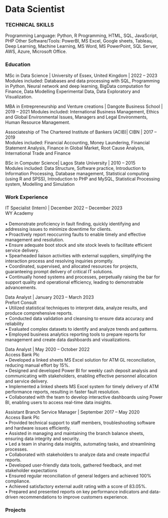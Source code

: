 # Data Scientist
### TECHNICAL SKILLS
Programming Language: Python, R Programming, HTML, SQL, JavaScript, PHP
Other Software/Tools: PowerBI, MS Excel, Google sheets, Tableau, Deep Learning, Machine Learning, MS Word, MS PowerPoint, SQL Server, AWS, Azure, Microsoft Office.

### Education
MSc in Data Science | University of Essex, United Kingdom | 2022 – 2023
Modules included: Databases and data processing with SQL, Programming in Python, Neural network and deep learning, BigData computation for Finance, Data Modelling Experimental Data, Data Exploratory and Visualization.

MBA in Entrepreneurship and Venture creations | Dangote Business School | 2019 – 2021 
Modules included: International Business Management, Ethics and Global Environmental Issues, Managers and Legal Environments, Human Resource Management.

Associateship of The Chartered Institute of Bankers (ACIB)| CIBN | 2017 – 2019 </br>
Modules included: Financial Accounting, Money Laundering, Financial Statement Analysis, Finance in Global Market, Root Cause Analysis, International Trade and Finance

BSc in Computer Science| Lagos State University | 2010 – 2015 </br>
Modules included: Data Structure, Software practice, Introduction to Information Processing, Database management, Statistical computing (using R and SPSS), Introduction to PHP and MySQL, Statistical Processing system, Modelling and Simulation

### Work Experience
IT Specialist (Intern) | December 2022 – December 2023</br>
WY Academy</br>								
•	Demonstrate proficiency in fault finding, quickly identifying and addressing issues to minimize downtime for clients. </br>
•	Proactively report reoccurring faults to enable timely and effective management and resolution. </br>
•	Ensure adequate boot stock and site stock levels to facilitate efficient service delivery. </br>
•	Spearheaded liaison activities with external suppliers, simplifying the interaction process and resolving inquiries promptly. </br>
•	Coordinated, supervised, and allocated resources for projects, guaranteeing prompt delivery of critical IT solutions. </br>
•	Continually honed systems and processes, perpetually raising the bar for support quality and operational efficiency, leading to demonstrable advancements.</br>

Data Analyst	| January 2023 – March 2023 </br>
Prefort Consult </br>
•	Utilized statistical techniques to interpret data, analyze results, and produce comprehensive reports. </br>
•	Conducted data validation and cleansing to ensure data accuracy and reliability </br>
•	Evaluated complex datasets to identify and analyze trends and patterns. </br>
•	Employed business analytics reporting tools to prepare reports for management and create data dashboards and visualizations. </br>

Data Analyst	| May 2020 – October 2022 </br>
Access Bank Plc </br>
•	Developed a linked sheets MS Excel solution for ATM GL reconciliation, reducing manual effort by 15%. </br>
•	Designed and developed Power BI for weekly cash deposit analysis and communicating with stakeholders, enabling effective 		personnel allocation and service delivery.</br>
•	Implemented a linked sheets MS Excel system for timely delivery of ATM performance reports, resulting in faster fault resolution.</br>
•	Collaborated with the team to develop interactive dashboards using Power BI, enabling users to access real-time data insights. </br>

	
Assistant Branch Service Manager | September 2017 – May 2020 </br>
Access Bank Plc </br>
•	Provided technical support to staff members, troubleshooting software and hardware issues efficiently. </br>
•	Assisted in managing and maintaining the branch balance sheets, ensuring data integrity and security. </br>
•	 Led a team in sharing data insights, automating tasks, and streamlining processes. </br>
•	Collaborated with stakeholders to analyze data and create impactful reports. </br>
•	Developed user-friendly data tools, gathered feedback, and met stakeholder expectations </br>
•	Ensured regular reconciliation of general ledgers and achieved 100% compliance. </br>
•	Achieved satisfactory external audit rating with a score of 83.05%. </br>
•	Prepared and presented reports on key performance indicators and data-driven recommendations to improve customers experience. </br>


### Projects













